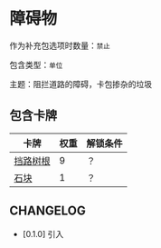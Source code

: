 # 障碍物

作为补充包选项时数量：`禁止`

包含类型：`单位`

主题：阻拦道路的障碍，卡包掺杂的垃圾

## 包含卡牌

卡牌 | 权重 | 解锁条件
--- | --- | ---
[挡路树根](../卡牌/挡路树根.md) | 9 | ？
[石块](../卡牌/石块.md) | 1 | ？

## CHANGELOG

- [0.1.0] 引入
